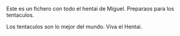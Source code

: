 Este es un fichero con todo el hentai de Miguel. Preparaos para los tentaculos.

Los tentaculos son lo mejor del mundo. Viva el Hentai.
